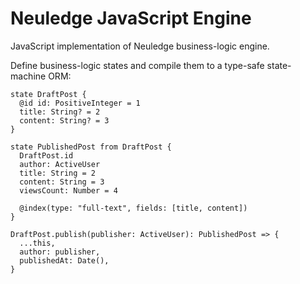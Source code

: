 # Neuledge JavaScript Engine

JavaScript implementation of Neuledge business-logic engine.

Define business-logic states and compile them to a type-safe state-machine ORM:

```
state DraftPost {
  @id id: PositiveInteger = 1
  title: String? = 2
  content: String? = 3
}

state PublishedPost from DraftPost {
  DraftPost.id
  author: ActiveUser
  title: String = 2
  content: String = 3
  viewsCount: Number = 4

  @index(type: "full-text", fields: [title, content])
}

DraftPost.publish(publisher: ActiveUser): PublishedPost => {
  ...this,
  author: publisher,
  publishedAt: Date(),
}
```
